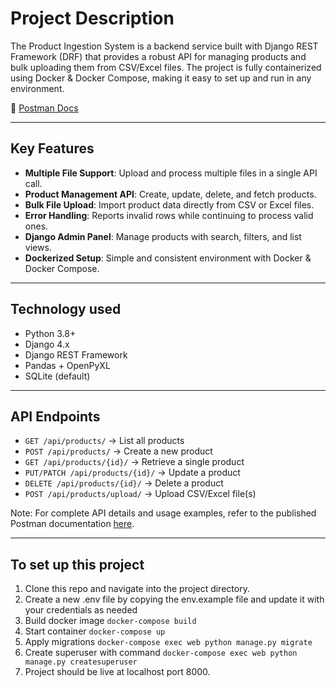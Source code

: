 # Project Description

The Product Ingestion System is a backend service built with Django REST Framework (DRF) that provides a robust API for managing products and bulk uploading them from CSV/Excel files. The project is fully containerized using Docker & Docker Compose, making it easy to set up and run in any environment.

🔗 [Postman Docs](https://documenter.getpostman.com/view/32993281/2sB3HqHyLC)

---

## Key Features
- **Multiple File Support**: Upload and process multiple files in a single API call.  
- **Product Management API**: Create, update, delete, and fetch products.  
- **Bulk File Upload**: Import product data directly from CSV or Excel files.  
- **Error Handling**: Reports invalid rows while continuing to process valid ones.  
- **Django Admin Panel**: Manage products with search, filters, and list views.  
- **Dockerized Setup**: Simple and consistent environment with Docker & Docker Compose.  

---

## Technology used

- Python 3.8+
- Django 4.x
- Django REST Framework
- Pandas + OpenPyXL
- SQLite (default)

---

## API Endpoints

- `GET /api/products/` → List all products  
- `POST /api/products/` → Create a new product  
- `GET /api/products/{id}/` → Retrieve a single product  
- `PUT/PATCH /api/products/{id}/` → Update a product  
- `DELETE /api/products/{id}/` → Delete a product  
- `POST /api/products/upload/` → Upload CSV/Excel file(s)  

Note: For complete API details and usage examples, refer to the published Postman documentation [here](https://documenter.getpostman.com/view/32993281/2sB3HqHyLC).

---

## To set up this project

1. Clone this repo and navigate into the project directory.
2. Create a new .env file by copying the env.example file and update it with your credentials as needed
3. Build docker image `docker-compose build`
4. Start container `docker-compose up`
5. Apply migrations `docker-compose exec web python manage.py migrate`
6. Create superuser with command `docker-compose exec web python manage.py createsuperuser`
7. Project should be live at localhost port 8000.
